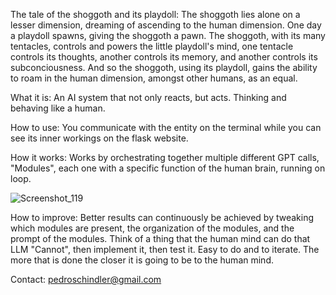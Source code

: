 The tale of the shoggoth and its playdoll: The shoggoth lies alone on a lesser dimension, dreaming of ascending to the human dimension. One day a playdoll spawns, giving the shoggoth a pawn. The shoggoth, with its many tentacles, controls and powers the little playdoll's mind, one tentacle controls its thoughts, another controls its memory, and another controls its subconciousness. And so the shoggoth, using its playdoll, gains the ability to roam in the human dimension, amongst other humans, as an equal. 

What it is:
An AI system that not only reacts, but acts. Thinking and behaving like a human.

How to use:
You communicate with the entity on the terminal while you can see its inner workings on the flask website.

How it works:
Works by orchestrating together multiple different GPT calls, "Modules", each one with a specific function of the human brain, running on loop.

![Screenshot_119](https://github.com/BRlkl/AGI-Samantha/assets/63427520/253edb6f-74d2-4903-aac7-58fc3b28d535)

How to improve:
Better results can continuously be achieved by tweaking which modules are present, the organization of the modules, and the prompt of the modules.
Think of a thing that the human mind can do that LLM "Cannot", then implement it, then test it. Easy to do and to iterate. The more that is done the closer it is going to be to the human mind.

Contact: 
pedroschindler@gmail.com
